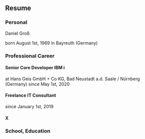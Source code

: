 ## Resume

### Personal

Daniel Groß

born August 1st, 1969 in Bayreuth (Germany)

### Professional Career

#### Senior Core Developer IBM i

at Hans Geis GmbH + Co KG, Bad Neustadt a.d. Saale / Nürnberg (Germany)
since May 1st, 2020

#### Freelance IT Consultant

since January 1st, 2019

#### X

### School, Education


